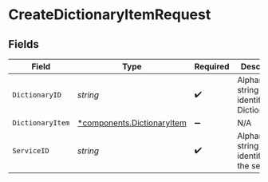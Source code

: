 # CreateDictionaryItemRequest


## Fields

| Field                                                               | Type                                                                | Required                                                            | Description                                                         | Example                                                             |
| ------------------------------------------------------------------- | ------------------------------------------------------------------- | ------------------------------------------------------------------- | ------------------------------------------------------------------- | ------------------------------------------------------------------- |
| `DictionaryID`                                                      | *string*                                                            | :heavy_check_mark:                                                  | Alphanumeric string identifying a Dictionary.                       | 3vjTN8v1O7nOAY7aNDGOL                                               |
| `DictionaryItem`                                                    | [*components.DictionaryItem](../../models/shared/dictionaryitem.md) | :heavy_minus_sign:                                                  | N/A                                                                 |                                                                     |
| `ServiceID`                                                         | *string*                                                            | :heavy_check_mark:                                                  | Alphanumeric string identifying the service.                        | SU1Z0isxPaozGVKXdv0eY                                               |
